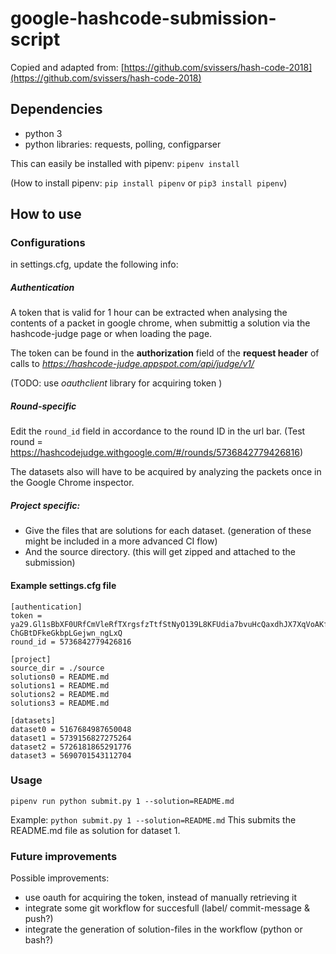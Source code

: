 # google-hashcode-submission-script

Copied and adapted from: [https://github.com/svissers/hash-code-2018](https://github.com/svissers/hash-code-2018)

## Dependencies

- python 3
- python libraries: requests, polling, configparser

This can easily be installed with pipenv: `pipenv install`

(How to install pipenv: `pip install pipenv` or `pip3 install pipenv`)

## How to use

### Configurations

in settings.cfg, update the following info:

##### Authentication

A token that is valid for 1 hour can be extracted when analysing the contents of a packet in google chrome, when submittig a solution via the hashcode-judge page or when loading the page.

The token can be found in the **authorization** field of the **request header** of calls to *https://hashcode-judge.appspot.com/api/judge/v1/*

(TODO: use _oauthclient_ library for acquiring token )

##### Round-specific

Edit the `round_id` field in accordance to the round ID in the url bar.
(Test round = https://hashcodejudge.withgoogle.com/#/rounds/5736842779426816)

The datasets also will have to be acquired by analyzing the packets once in the Google Chrome inspector.

##### Project specific:

- Give the files that are solutions for each dataset. (generation of these might be included in a more advanced CI flow)
- And the source directory. (this will get zipped and attached to the submission)

#### Example settings.cfg file

```
[authentication]
token = ya29.Gl1sBbXF0URfCmVleRfTXrgsfzTtfStNyO139L8KFUdia7bvuHcQaxdhJX7XqVoAKf33jM9T0mhKrbA0RyAgj7Gg8BPxTLTBxbtbL-ChGBtDFkeGkbpLGejwn_ngLxQ
round_id = 5736842779426816

[project]
source_dir = ./source
solutions0 = README.md
solutions1 = README.md
solutions2 = README.md
solutions3 = README.md

[datasets]
dataset0 = 5167684987650048
dataset1 = 5739156827275264
dataset2 = 5726181865291776
dataset3 = 5690701543112704
```

### Usage

```
pipenv run python submit.py 1 --solution=README.md
```

Example: `python submit.py 1 --solution=README.md`
This submits the README.md file as solution for dataset 1.

### Future improvements

Possible improvements:

- use oauth for acquiring the token, instead of manually retrieving it
- integrate some git workflow for succesfull (label/ commit-message & push?)
- integrate the generation of solution-files in the workflow (python or bash?)
